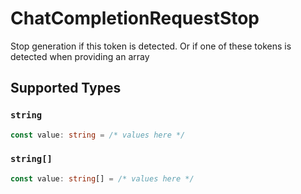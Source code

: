 # ChatCompletionRequestStop

Stop generation if this token is detected. Or if one of these tokens is detected when providing an array


## Supported Types

### `string`

```typescript
const value: string = /* values here */
```

### `string[]`

```typescript
const value: string[] = /* values here */
```

